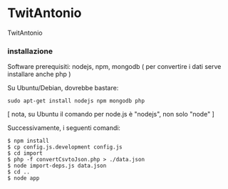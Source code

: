 TwitAntonio
============

TwitAntonio



### installazione

Software prerequisiti: nodejs, npm, mongodb
( per convertire i dati serve installare anche php )

Su Ubuntu/Debian, dovrebbe bastare:

`sudo apt-get install nodejs npm mongodb php`

[ nota, su Ubuntu il comando per node.js è "nodejs", non solo "node" ]

Successivamente, i seguenti comandi:

    $ npm install
    $ cp config.js.development config.js
    $ cd import
    $ php -f convertCsvtoJson.php > ./data.json
    $ node import-deps.js data.json
    $ cd ..
    $ node app
